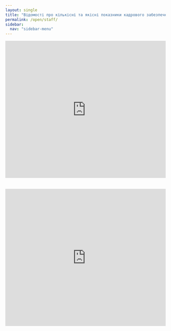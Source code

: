 ```yaml
---
layout: single
title: "Відомості про кількісні та якісні показники кадрового забезпечення освітньої діяльності у сфері загальної середньої освіти"
permalink: /open/staff/
sidebar:
  nav: "sidebar-menu"
---
```


<div style="left: 0; width: 100%; height: 0; position: relative; padding-bottom: 85.0847%;"><iframe src="https://drive.google.com/file/d/18bMzr4ZfOUYrNrSjqCJP6wn3NMkliKUg/preview" style="border: 0; top: 0; left: 0; width: 100%; height: 100%; position: absolute;" allowfullscreen></iframe></div>

<br>
<br>

<div style="left: 0; width: 100%; height: 0; position: relative; padding-bottom: 85.0847%;"><iframe src="https://drive.google.com/file/d/1NLmuCGSUkP6nHkW5rnIC3gx2O4u3IDuY/preview" style="border: 0; top: 0; left: 0; width: 100%; height: 100%; position: absolute;" allowfullscreen></iframe></div>
